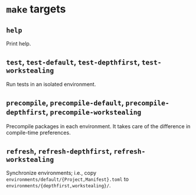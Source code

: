 # `make` targets

## `help`
Print help.

## `test`, `test-default`, `test-depthfirst`, `test-workstealing`
Run tests in an isolated environment.

## `precompile`, `precompile-default`, `precompile-depthfirst`, `precompile-workstealing`
Precompile packages in each environment. It takes care of the difference in
compile-time preferences.

## `refresh`, `refresh-depthfirst`, `refresh-workstealing`
Synchronize environments; i.e., copy
`environments/default/{Project,Manifest}.toml` to
`environments/{depthfirst,workstealing}/`.
